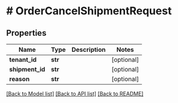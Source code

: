 # # OrderCancelShipmentRequest


## Properties 


Name | Type | Description | Notes
------------ | ------------- | ------------- | -------------
**tenant_id**| **str** |   | [optional]
**shipment_id**| **str** |   | [optional]
**reason**| **str** |   | [optional]


[[Back to Model list]](../../README.md#models) [[Back to API list]](../../README.md#endpoints) [[Back to README]](../../README.md)

